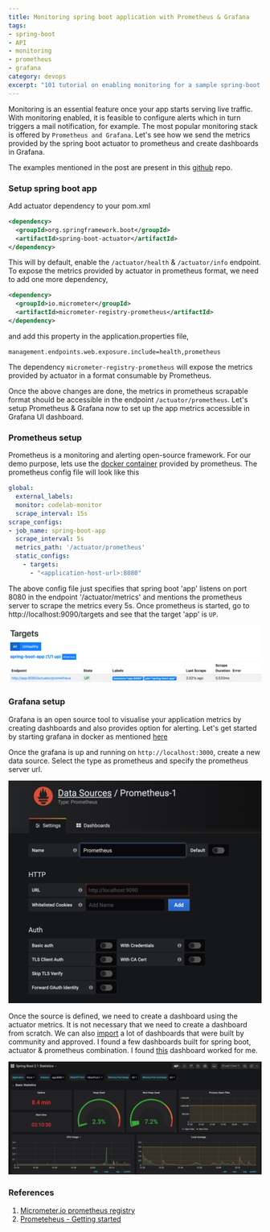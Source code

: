 ```yaml
---
title: Monitoring spring boot application with Prometheus & Grafana
tags:
- spring-boot
- API
- monitoring
- prometheus
- grafana
category: devops
excerpt: "101 tutorial on enabling monitoring for a sample spring-boot application"
---
```


Monitoring is an essential feature once your app starts serving live traffic. With monitoring enabled, it is feasible to configure alerts which in turn triggers a mail notification, for example. The most popular monitoring stack is offered by `Prometheus and Grafana`. Let's see how we send the metrics provided by the spring boot actuator to prometheus and create dashboards in Grafana.

The examples mentioned in the post are present in this [github](https://github.com/malathit/spring-boot-best-practises) repo.
### Setup spring boot app
Add actuator dependency to your pom.xml

```xml
<dependency>
  <groupId>org.springframework.boot</groupId>
  <artifactId>spring-boot-actuator</artifactId>
</dependency>
```

This will by default, enable the `/actuator/health` & `/actuator/info` endpoint. To expose the metrics provided by actuator in prometheus format, we need to add one more dependency,

```xml
<dependency>
  <groupId>io.micrometer</groupId>
  <artifactId>micrometer-registry-prometheus</artifactId>
</dependency>
```

and add this property in the application.properties file,
```
management.endpoints.web.exposure.include=health,prometheus 
```

The dependency `micrometer-registry-prometheus` will expose the metrics provided by actuator in a format consumable by Prometheus.

Once the above changes are done, the metrics in prometheus scrapable format should be accessible in the endpoint `/actuator/prometheus`. Let's setup Prometheus & Grafana now to set up the app metrics accessible in Grafana UI dashboard.
### Prometheus setup
Prometheus is a monitoring and alerting open-source framework. For our demo purpose, lets use the [docker container](https://prometheus.io/docs/prometheus/latest/installation/#using-docker) provided by prometheus. The prometheus config file will look like this

```yaml
global:
  external_labels:
  monitor: codelab-monitor
  scrape_interval: 15s
scrape_configs: 
- job_name: spring-boot-app
  scrape_interval: 5s
  metrics_path: '/actuator/prometheus'
  static_configs:
    - targets:
      - "<application-host-url>:8080"
```

The above config file just specifies that spring boot 'app' listens on port 8080 in the endpoint '/actuator/metrics' and mentions the prometheus server to scrape the metrics every 5s. Once prometheus is started, go to http://localhost:9090/targets and see that the target 'app' is `UP`.

[![targets](/images/prometheus/targets.png)](/images/prometheus/targets.png)
### Grafana setup
Grafana is an open source tool to visualise your application metrics by creating dashboards and also provides option for alerting. Let's get started by starting grafana in docker as mentioned [here](https://grafana.com/docs/grafana/latest/installation/docker/)

Once the grafana is up and running on `http://localhost:3000`, create a new data source. Select the type as prometheus and specify the prometheus server url. 

[![add-datasource](/images/grafana/add-datasource.png)](/images/grafana/add-datasource.png)

Once the source is defined, we need to create a dashboard using the actuator metrics. It is not necessary that we need to create a dashboard from scratch. We can also [import](https://grafana.com/grafana/dashboards?plcmt=footer) a lot of dashboards that were built by community and approved. I found a few dashboards built for spring boot, actuator & prometheus combination. I found [this](https://grafana.com/grafana/dashboards/10280) dashboard worked for me.

[![dashboard](/images/grafana/dashboard.png)](/images/grafana/dashboard.png)
### References
1. [Micrometer.io prometheus registry](https://micrometer.io/docs/registry/prometheus)
2. [Prometeheus - Getting started](https://prometheus.io/docs/prometheus/latest/getting_started/)
